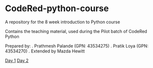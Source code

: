 
# CodeRed-python-course
A repository for the 8 week introduction to Python course


Contains the teaching material, used during the Pilot batch of CodeRed Python

Prepared by:
. Prathmesh Palande (GPN: 43534275)
. Pratik Loya (GPN: 43534270)
. Extended by Mazda Hewitt

[Day 1](https://github.ldn.swissbank.com/pages/UBSAgileDevCourse/CodeRed-python-course/Day%201/Presentation/#/)
[Day 2](https://github.ldn.swissbank.com/pages/UBSAgileDevCourse/CodeRed-python-course/Day%202/Presentation/#/)
